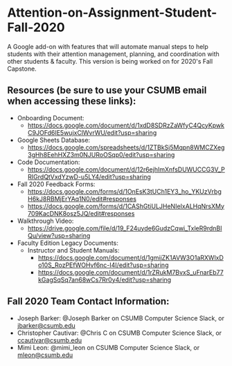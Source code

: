 # Attention-on-Assignment-Student-Fall-2020
A Google add-on with features that will automate manual steps to help students with their attention management, planning,
and coordination with other students &amp; faculty. This version is being worked on for 2020's Fall Capstone.


## Resources (be sure to use your CSUMB email when accessing these links):
* Onboarding Document:
  * https://docs.google.com/document/d/1xdD8SDRzZaWfyC4QcyKpwkC9JOFd6IE5wujxClWvrWU/edit?usp=sharing
* Google Sheets Database:
  * https://docs.google.com/spreadsheets/d/1ZTBkSj5Mqpn8WMCZXeg3gHh8EehHXZ3m0NJURoOSqp0/edit?usp=sharing
* Code Documentation:
  * https://docs.google.com/document/d/12r6ejhImXnfsDUWUCCG3V_PRIGrdQtVxdYzwD-u5LY4/edit?usp=sharing
* Fall 2020 Feedback Forms:
  * https://docs.google.com/forms/d/1OnEsK3tUCh1EY3_ho_YKUzVrbgH6kJ8RBMjErYAq1N0/edit#responses
  * https://docs.google.com/forms/d/1CAShGtiULJHeNIeIxALHqNrsXMy709KacDNK8osz5JQ/edit#responses
* Walkthrough Video:
  * https://drive.google.com/file/d/19_F24uyde6GudzCqwi_TxleR9rdnBIQu/view?usp=sharing
* Faculty Edition Legacy Documents:
  * Instructor and Student Manuals:
    * https://docs.google.com/document/d/1gmijZK1AVW3O1aRXWlxDo10S_RozPEfWOHvf6nc-I4I/edit?usp=sharing
    * https://docs.google.com/document/d/1rZRukM7BvxS_uFnarEb77kGagSqSq7an68wCs7Rr0y4/edit?usp=sharing


## Fall 2020 Team Contact Information:
* Joseph Barker: @Joseph Barker on CSUMB Computer Science Slack, or jbarker@csumb.edu
* Christopher Cautivar: @Chris C on CSUMB Computer Science Slack, or ccautivar@csumb.edu
* Mimi Leon: @mimi_leon on CSUMB Computer Science Slack, or mleon@csumb.edu
